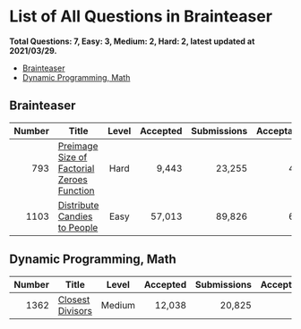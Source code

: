 # List of All Questions in Brainteaser

**Total Questions: 7, Easy: 3, Medium: 2, Hard: 2, latest updated at 2021/03/29.**

- [Brainteaser](#Brainteaser)
- [Dynamic Programming, Math](#Dynamic-Programming-Math)

## Brainteaser

|Number|                                                        Title                                                         |Level|Accepted|Submissions|Acceptance|
|-----:|----------------------------------------------------------------------------------------------------------------------|:---:|-------:|----------:|---------:|
|   793|[Preimage Size of Factorial Zeroes Function](https://leetcode.com/problems/preimage-size-of-factorial-zeroes-function)|Hard |   9,443|     23,255|       41%|
|  1103|[Distribute Candies to People](https://leetcode.com/problems/distribute-candies-to-people)                            |Easy |  57,013|     89,826|       63%|


## Dynamic Programming, Math

|Number|                              Title                               |Level |Accepted|Submissions|Acceptance|
|-----:|------------------------------------------------------------------|:----:|-------:|----------:|---------:|
|  1362|[Closest Divisors](https://leetcode.com/problems/closest-divisors)|Medium|  12,038|     20,825|       58%|


